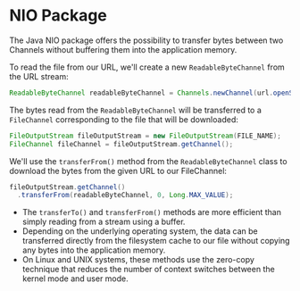 # NIO Package

The Java NIO package offers the possibility to transfer bytes between two Channels without buffering them into the application memory.

To read the file from our URL, we'll create a new ``ReadableByteChannel`` from the URL stream:
```java
ReadableByteChannel readableByteChannel = Channels.newChannel(url.openStream());
```

The bytes read from the ``ReadableByteChannel`` will be transferred to a ``FileChannel`` corresponding to the file that will be downloaded:
```java
FileOutputStream fileOutputStream = new FileOutputStream(FILE_NAME);
FileChannel fileChannel = fileOutputStream.getChannel();
```

We'll use the ``transferFrom()`` method from the ``ReadableByteChannel`` class to download the bytes from the given URL to our FileChannel:
```java
fileOutputStream.getChannel()
  .transferFrom(readableByteChannel, 0, Long.MAX_VALUE);
```

* The ``transferTo()`` and ``transferFrom()`` methods are more efficient than simply reading from a stream using a buffer. 
* Depending on the underlying operating system, the data can be transferred directly from the filesystem cache to our file without copying any bytes into the application memory.
* On Linux and UNIX systems, these methods use the zero-copy technique that reduces the number of context switches between the kernel mode and user mode.